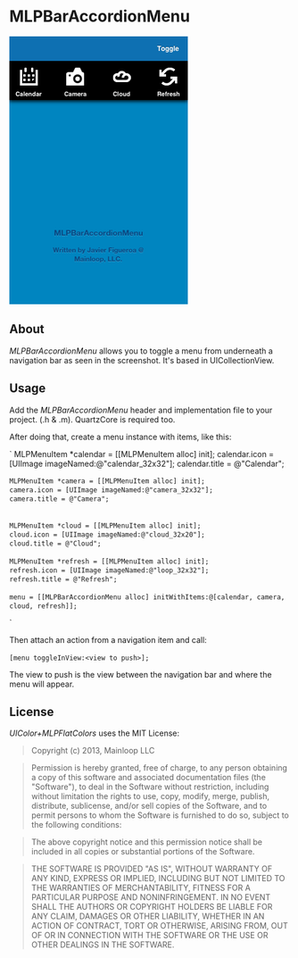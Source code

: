 MLPBarAccordionMenu
================

![Screenshot](/screenshot.png "Screenshot")


About
---------
_MLPBarAccordionMenu_ allows you to toggle a menu from underneath a navigation bar as seen in the screenshot. It's based in 
UICollectionView.

Usage
---------
Add the _MLPBarAccordionMenu_ header and implementation file to your project. (.h & .m). QuartzCore is required too.

After doing that, create a menu instance with items, like this:

`
    MLPMenuItem *calendar = [[MLPMenuItem alloc] init];
    calendar.icon = [UIImage imageNamed:@"calendar_32x32"];
    calendar.title = @"Calendar";
    
    
    MLPMenuItem *camera = [[MLPMenuItem alloc] init];
    camera.icon = [UIImage imageNamed:@"camera_32x32"];
    camera.title = @"Camera";
    
    
    MLPMenuItem *cloud = [[MLPMenuItem alloc] init];
    cloud.icon = [UIImage imageNamed:@"cloud_32x20"];
    cloud.title = @"Cloud";
    
    MLPMenuItem *refresh = [[MLPMenuItem alloc] init];
    refresh.icon = [UIImage imageNamed:@"loop_32x32"];
    refresh.title = @"Refresh";
    
    menu = [[MLPBarAccordionMenu alloc] initWithItems:@[calendar, camera, cloud, refresh]];
`

Then attach an action from a navigation item and call:

`[menu toggleInView:<view to push>];`

The view to push is the view between the navigation bar and where the menu will appear.

License
--------
_UIColor+MLPFlatColors_ uses the MIT License:

>Copyright (c) 2013, Mainloop LLC

>Permission is hereby granted, free of charge, to any person obtaining a copy of this software and associated documentation files (the "Software"), to deal in the Software without restriction, including without limitation the rights to use, copy, modify, merge, publish, distribute, sublicense, and/or sell copies of the Software, and to permit persons to whom the Software is furnished to do so, subject to the following conditions:

>The above copyright notice and this permission notice shall be included in all copies or substantial portions of the Software.

>THE SOFTWARE IS PROVIDED "AS IS", WITHOUT WARRANTY OF ANY KIND, EXPRESS OR IMPLIED, INCLUDING BUT NOT LIMITED TO THE WARRANTIES OF MERCHANTABILITY, FITNESS FOR A PARTICULAR PURPOSE AND NONINFRINGEMENT. IN NO EVENT SHALL THE AUTHORS OR COPYRIGHT HOLDERS BE LIABLE FOR ANY CLAIM, DAMAGES OR OTHER LIABILITY, WHETHER IN AN ACTION OF CONTRACT, TORT OR OTHERWISE, ARISING FROM, OUT OF OR IN CONNECTION WITH THE SOFTWARE OR THE USE OR OTHER DEALINGS IN THE SOFTWARE.
